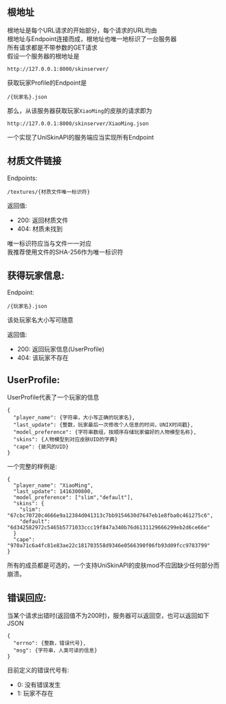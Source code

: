 ## 根地址
根地址是每个URL请求的开始部分，每个请求的URL均由  
根地址与Endpoint连接而成，根地址也唯一地标识了一台服务器  
所有请求都是不带参数的GET请求  
假设一个服务器的根地址是

    http://127.0.0.1:8000/skinserver/

获取玩家Profile的Endpoint是

    /{玩家名}.json

那么，从该服务器获取玩家`XiaoMing`的皮肤的请求即为

    http://127.0.0.1:8000/skinserver/XiaoMing.json

一个实现了UniSkinAPI的服务端应当实现所有Endpoint

## 材质文件链接
Endpoints:

    /textures/{材质文件唯一标识符}

返回值:

- 200: 返回材质文件
- 404: 材质未找到

唯一标识符应当与文件一一对应  
我推荐使用文件的SHA-256作为唯一标识符  

## 获得玩家信息:
Endpoint:

    /{玩家名}.json

该处玩家名大小写可随意

返回值:

- 200: 返回玩家信息(UserProfile)
- 404: 该玩家不存在

## UserProfile:
UserProfile代表了一个玩家的信息

    {
      "player_name": {字符串，大小写正确的玩家名},
      "last_update": {整数，玩家最后一次修改个人信息的时间，UNIX时间戳},
      "model_preference": {字符串数组，按顺序存储玩家偏好的人物模型名称},
      "skins": {人物模型到对应皮肤UID的字典}
      "cape": {披风的UID}
    }

一个完整的样例是:

    {
      "player_name": "XiaoMing",
      "last_update": 1416300800,
      "model_preference": ["slim","default"],
      "skins": {
        "slim": "67cbc70720c4666e9a12384d041313c7bb9154630d7647eb1e8fba0c461275c6",
        "default": "6d342582972c5465b5771033ccc19f847a340b76d6131129666299eb2d6ce66e"
      }
      "cape": "970a71c6a4fc81e83ae22c181703558d9346e0566390f06fb93d09fcc9783799"
    }

所有的成员都是可选的，一个支持UniSkinAPI的皮肤mod不应因缺少任何部分而崩溃。

## 错误回应:
当某个请求出错时(返回值不为200时)，服务器可以返回空，也可以返回如下JSON

    {
      "errno": {整数，错误代号},
      "msg": {字符串，人类可读的信息}
    }

目前定义的错误代号有:
- 0: 没有错误发生
- 1: 玩家不存在
